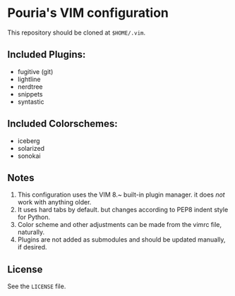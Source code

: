 # Pouria's VIM configuration

This repository should be cloned at `$HOME/.vim`.

## Included Plugins:

* fugitive (git)
* lightline
* nerdtree
* snippets
* syntastic

## Included Colorschemes:

* iceberg
* solarized
* sonokai

## Notes

1. This configuration uses the VIM 8.~ built-in plugin manager. it does *not*
   work with anything older.
2. It uses hard tabs by default. but changes according to PEP8 indent style for
   Python.
3. Color scheme and other adjustments can be made from the vimrc file,
   naturally.
4. Plugins are not added as submodules and should be updated manually, if
   desired.

## License

See the `LICENSE` file.
